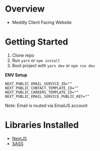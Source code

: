 # Overview

- Meddly Client Facing Website

# Getting Started

1. Clone repo
2. Run `yarn` or `npm install`
3. Boot project with `yarn dev` or `npm run dev`

**ENV Setup**

```
NEXT_PUBLIC_EMAIL_SERVICE_ID=""
NEXT_PUBLIC_CONTACT_TEMPLATE_ID=""
NEXT_PUBLIC_CAREERS_TEMPLATE_ID=""
NEXT_PUBLIC_EMAIL_SERVICE_PUBLIC_KEY=""
```

Note: Email is routed via EmailJS account

# Libraries Installed

- [NextJS](https://github.com/vercel/next.js/)
- [SASS](https://github.com/sass/sass)

